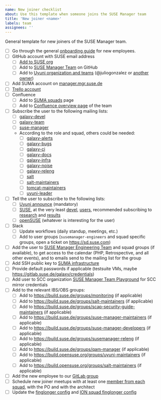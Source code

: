 ```yaml
---
name: New joiner checklist
about: Use this template when someone joins the SUSE Manager team
title: 'New joiner <name>'
labels: team
assignees: ''
---
```


General template for new joiners of the SUSE Manager team.

- [ ] Go through the general [onboarding guide](https://geekos.io/onboarding) for new employees.
- [ ] GitHub account with SUSE email address
  - [ ] [Add to SUSE org](https://confluence.suse.com/pages/viewpage.action?spaceKey=IAM&title=Github+account+and+access)
  - [ ] Add to [SUSE Manager Team](https://github.com/orgs/SUSE/teams/suse-manager-team/) on GitHub
  - [ ] Add to [Uyuni organization and teams](https://github.com/orgs/uyuni-project/people) (@juliogonzalez or [another owner](https://github.com/orgs/uyuni-project/people?query=role%3Aowner))
- [ ] Add SUMA account on [manager.mgr.suse.de](https://manager.mgr.suse.de)
- [ ] [Trello account](https://confluence.suse.com/display/IAM/Trello+account+and+access)
- [ ] Confluence
  - [ ] Add to [SUMA squads](https://confluence.suse.com/display/SUSEMANAGER/Squads%2C+People+and+Topics) page
  - [ ] Add to [Confluence overview page](https://confluence.suse.com/display/SUSEMANAGER/SUSE+Manager) of the team
- [ ] Subscribe the user to the following mailing lists:
  - [ ] [galaxy-devel](https://mailman.suse.de/mailman/admin/galaxy-devel/members/add)
  - [ ] [galaxy-team](https://mailman.suse.de/mailman/admin/galaxy-team/members/add)
  - [ ] [suse-manager](https://mailman.suse.de/mailman/admin/suse-manager/members/add)
  - According to the role and squad, others could be needed:
    - [ ] [galaxy-alerts](https://mailman.suse.de/mailman/admin/galaxy-alerts/members/add)
    - [ ] [galaxy-bugs](https://mailman.suse.de/mailman/admin/galaxy-bugs/members/add)
    - [ ] [galaxy-ci](https://mailman.suse.de/mailman/admin/galaxy-ci/members/add)
    - [ ] [galaxy-docs](https://mailman.suse.de/mailman/admin/galaxy-docs/members/add)
    - [ ] [galaxy-infra](https://mailman.suse.de/mailman/admin/galaxy-infra/members/add)
    - [ ] [galaxy-noise](https://mailman.suse.de/mailman/admin/galaxy-noise/members/add)
    - [ ] [galaxy-releng](https://mailman.suse.de/mailman/admin/galaxy-releng/members/add)
    - [ ] [salt](https://mailman.suse.de/mailman/admin/salt/members/add)
    - [ ] [salt-maintainers](https://mailman.suse.de/mailman/admin/salt-maintainers/members/add)
    - [ ] [tomcat-maintainers](https://mailman.suse.de/mailman/admin/tomcat-maintainers/members/add)
    - [ ] [uyuni-leader](https://mailman.suse.de/mailman/admin/uyuni-leader/members/add)
- [ ] Tell the user to subscribe to the following lists:
  - [ ] [Uyuni announce](https://lists.opensuse.org/archives/list/announce@lists.uyuni-project.org/) (mandatory)
  - [ ] [SUSE](https//mailman.suse.de), at the very least [devel](https://mailman.suse.de/mailman/listinfo/devel), [users](https://mailman.suse.de/mailman/listinfo/users), recommended subscribing to [research](https://mailman.suse.de/mailman/listinfo/research) and [results](https://mailman.suse.de/mailman/listinfo/results)
  - [ ] [openSUSE](https://lists.opensuse.org) (whatever is interesting for the user)
- [ ] Slack
  - [ ] Update workflows (daily standup, meetings, etc.)
  - [ ] Add to user groups (`susemanager-engineers` and squad specific groups, open a ticket on https://sd.suse.com)
- [ ] Add the user to [SUSE Manager Engineering Team](https://outlook.office.com/people/group/mysuse.onmicrosoft.com/suma-all) and squad groups (if available), to get access to the calendar (PHP, Retrospective, and all other events), and to emails send to the mailing list for the group
- [ ] Add SSH public key to [SUMA infrastructure](https://gitlab.suse.de/galaxy/infrastructure/-/blob/master/srv/salt/ssh/init.sls)
- [ ] Provide default passwords if applicable (testsuite VMs, maybe https://gitlab.suse.de/galaxy/credentials)
- [ ] Add user to SCC organization [SUSE Manager Team Playground](https://scc.suse.com/organizations/432530/users) for SCC mirror credentials
- [ ] Add to the relevant IBS/OBS groups:
  - [ ] Add to https://build.suse.de/groups/monitoring (if applicable)
  - [ ] Add to https://build.suse.de/groups/salt-maintainers (if applicable)
  - [ ] Add to https://build.suse.de/groups/scap-security-guide-maintainers (if applicable)
  - [ ] Add to https://build.suse.de/groups/suse-manager-maintainers (if applicable)
  - [ ] Add to https://build.suse.de/groups/suse-manager-developers (if applicable)
  - [ ] Add to https://build.suse.de/groups/susemanager-releng (if applicable)
  - [ ] Add to https://build.suse.de/groups/qam-manager (if applicable)
  - [ ] Add to https://build.opensuse.org/groups/uyuni-maintainers (if applicable)
  - [ ] Add to https://build.opensuse.org/groups/salt-maintainers (if applicable)
- [ ] Add the new employee to our [GitLab group](https://gitlab.suse.de/groups/galaxy/-/group_members)
- [ ] Schedule new joiner meetups with at least one [member from each squad](https://confluence.suse.com/x/OIGAOQ), with the PO and with the architect
- [ ] Update the [finglonger config](https://gitlab.suse.de/galaxy/infrastructure/-/blob/master/srv/salt/bugguy-finglonger/galaxy.edn) and [ION squad finglonger config](https://gitlab.suse.de/galaxy/infrastructure/-/blob/master/srv/salt/bugguy-finglonger/salt.edn)
